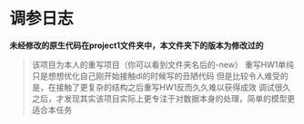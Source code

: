 # 调参日志

**未经修改的原生代码在project1文件夹中，本文件夹下的版本为修改过的**

>该项目为本人的重写项目（你可以看到文件夹名后的-new）
>重写HW1单纯只是想想优化自己刚开始接触dl的时候写的丑陋代码
>但是比较令人难受的是，在接触了更复杂的结构之后重写HW1反而久久难以获得成效
>调试很久之后，才发现其实该项目实际上更专注于对数据本身的处理，简单的模型更适合本任务
